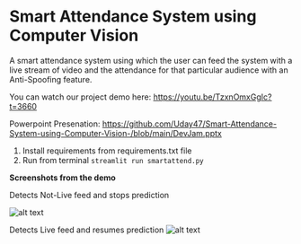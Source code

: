 # Smart Attendance System using Computer Vision
A smart attendance system using which the user can feed the system with a live stream of video and the attendance for that particular audience with an Anti-Spoofing feature.

You can watch our project demo here:
https://youtu.be/TzxnOmxGgIc?t=3660

Powerpoint Presenation: https://github.com/Uday47/Smart-Attendance-System-using-Computer-Vision-/blob/main/DevJam.pptx

1. Install requirements from requirements.txt file
2. Run from terminal
```streamlit run smartattend.py```

__Screenshots from the demo__

Detects Not-Live feed and stops prediction

![alt text](https://github.com/Uday47/Smart-Attendance-System-using-Computer-Vision-/blob/main/not%20live.png)

Detects Live feed and resumes prediction
![alt text](https://github.com/Uday47/Smart-Attendance-System-using-Computer-Vision-/blob/main/opencv_frame_0.png)
